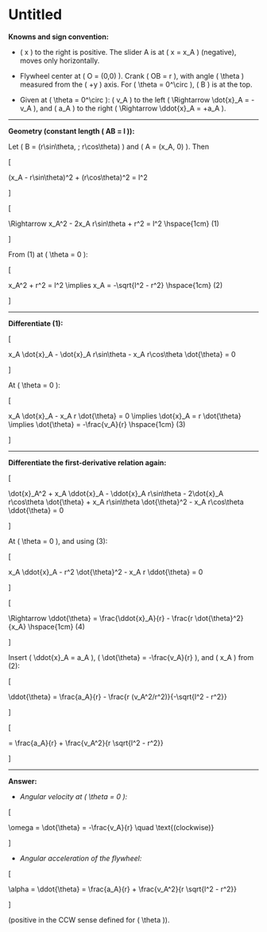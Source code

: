 # Untitled
**Knowns and sign convention:**

- \( x \) to the right is positive. The slider A is at \( x = x_A \) (negative), moves only horizontally.

- Flywheel center at \( O = (0,0) \). Crank \( OB = r \), with angle \( \theta \) measured from the \( +y \) axis. For \( \theta = 0^\circ \), \( B \) is at the top.

- Given at \( \theta = 0^\circ \): \( v_A \) to the left \( \Rightarrow \dot{x}_A = -v_A \), and \( a_A \) to the right \( \Rightarrow \ddot{x}_A = +a_A \).

---

**Geometry (constant length \( AB = l \)):**

Let \( B = (r\sin\theta, \; r\cos\theta) \) and \( A = (x_A, 0) \). Then

\[

(x_A - r\sin\theta)^2 + (r\cos\theta)^2 = l^2

\]

\[

\Rightarrow x_A^2 - 2x_A r\sin\theta + r^2 = l^2 \hspace{1cm} (1)

\]

From (1) at \( \theta = 0 \):

\[

x_A^2 + r^2 = l^2 \implies x_A = -\sqrt{l^2 - r^2} \hspace{1cm} (2)

\]

---

**Differentiate (1):**

\[

x_A \dot{x}_A - \dot{x}_A r\sin\theta - x_A r\cos\theta \dot{\theta} = 0

\]

At \( \theta = 0 \):

\[

x_A \dot{x}_A - x_A r \dot{\theta} = 0 \implies \dot{x}_A = r \dot{\theta} \implies \dot{\theta} = -\frac{v_A}{r} \hspace{1cm} (3)

\]

---

**Differentiate the first-derivative relation again:**

\[

\dot{x}_A^2 + x_A \ddot{x}_A - \ddot{x}_A r\sin\theta - 2\dot{x}_A r\cos\theta \dot{\theta} + x_A r\sin\theta \dot{\theta}^2 - x_A r\cos\theta \ddot{\theta} = 0

\]

At \( \theta = 0 \), and using (3):

\[

x_A \ddot{x}_A - r^2 \dot{\theta}^2 - x_A r \ddot{\theta} = 0

\]

\[

\Rightarrow \ddot{\theta} = \frac{\ddot{x}_A}{r} - \frac{r \dot{\theta}^2}{x_A} \hspace{1cm} (4)

\]

Insert \( \ddot{x}_A = a_A \), \( \dot{\theta} = -\frac{v_A}{r} \), and \( x_A \) from (2):

\[

\ddot{\theta} = \frac{a_A}{r} - \frac{r (v_A^2/r^2)}{-\sqrt{l^2 - r^2}}

\]

\[

= \frac{a_A}{r} + \frac{v_A^2}{r \sqrt{l^2 - r^2}}

\]

---

**Answer:**

- *Angular velocity at \( \theta = 0 \):*

\[

\omega = \dot{\theta} = -\frac{v_A}{r} \quad \text{(clockwise)}

\]

- *Angular acceleration of the flywheel:*

\[

\alpha = \ddot{\theta} = \frac{a_A}{r} + \frac{v_A^2}{r \sqrt{l^2 - r^2}}

\]

(positive in the CCW sense defined for \( \theta \)).